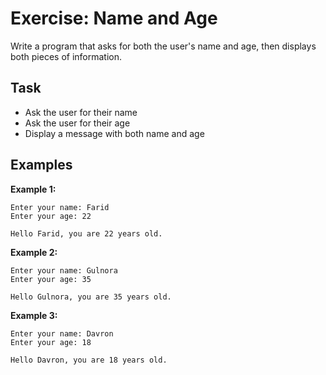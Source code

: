 # Exercise: Name and Age

Write a program that asks for both the user's name and age, then displays both pieces of information.

## Task

- Ask the user for their name
- Ask the user for their age
- Display a message with both name and age

## Examples

**Example 1:**

```
Enter your name: Farid
Enter your age: 22
```

```
Hello Farid, you are 22 years old.
```

**Example 2:**

```
Enter your name: Gulnora
Enter your age: 35
```

```
Hello Gulnora, you are 35 years old.
```

**Example 3:**

```
Enter your name: Davron
Enter your age: 18
```

```
Hello Davron, you are 18 years old.
```
